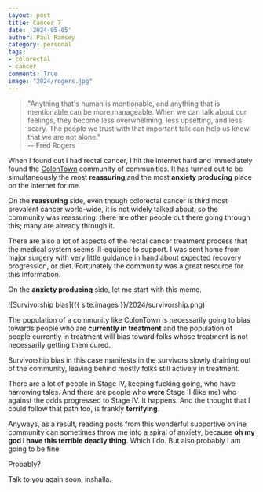 ```yaml
---
layout: post
title: Cancer 7
date: '2024-05-05'
author: Paul Ramsey
category: personal
tags:
- colorectal
- cancer
comments: True
image: "2024/rogers.jpg"
---
```


> "Anything that's human is mentionable, and anything that is mentionable can be more manageable. When we can talk about our feelings, they become less overwhelming, less upsetting, and less scary. The people we trust with that important talk can help us know that we are not alone."<br/>-- Fred Rogers

When I found out I had rectal cancer, I hit the internet hard and immediately found the [ColonTown](https://colontown.org/) community of communities. It has turned out to be simultaneously the most **reassuring** and the most **anxiety producing** place on the internet for me.

On the **reassuring** side, even though colorectal cancer is third most prevalent cancer world-wide, it is not widely talked about, so the community was reassuring: there are other people out there going through this; many are already through it.

There are also a lot of aspects of the rectal cancer treatment process that the medical system seems ill-equiped to support. I was sent home from major surgery with very little guidance in hand about expected recovery progression, or diet. Fortunately the community was a great resource for this information.

On the **anxiety producing** side, let me start with this meme.

![Survivorship bias]({{ site.images }}/2024/survivorship.png)

The population of a community like ColonTown is necessarily going to bias towards people who are **currently in treatment** and the population of people currently in treatment will bias toward folks whose treatment is not necessarily getting them cured. 

Survivorship bias in this case manifests in the survivors slowly draining out of the community, leaving behind mostly folks still actively in treatment.

There are a lot of people in Stage IV, keeping fucking going, who have harrowing tales. And there are people who **were** Stage II (like me) who against the odds progressed to Stage IV. It happens. And the thought that I could follow that path too, is frankly **terrifying**.

Anyways, as a result, reading posts from this wonderful supportive online community can sometimes throw me into a spiral of anxiety, because **oh my god I have this terrible deadly thing**. Which I do. But also probably I am going to be fine.

Probably?

Talk to you again soon, inshalla.

